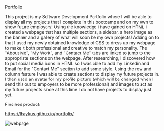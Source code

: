 Portfolio


This project is my Software Development Portfolio where I will be able to display all my projects that I complete in this bootcamp and on my own to show future employers! Using the knowledge I have gained on HTML I created a webpage that has multiple sections, a sidebar, a hero image as the banner and a gallery of what will soon be my own projects! Adding on to that I used my newly obtained knowledge of CSS to dress up my webpage to make it both professional and creative to match my personality. The "About Me", "My Work", and "Contact Me" tabs are linked to jump to the appropriate sections on the webpage. After researching, I discovered how to put social media icons in HTML so I was able to add my Linkedin and Email for the "Contact Me" section to add some style. Using the row and column feature I was able to create sections to display my future projects in. I then used an avatar for my profile picture (which will be changed when I send this out to employers to be more professional) and images to act as my future projects since at this time I do not have projects to display just yet.


Finsihed product:

https://lhaykus.github.io/portfolio/

![webpage](./Assets/Images/webpage-screenshot.gif)

